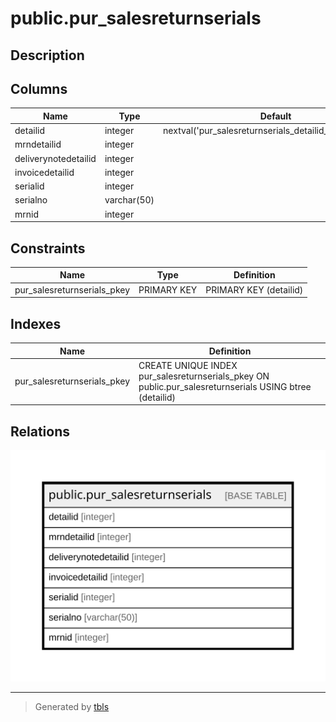 # public.pur_salesreturnserials

## Description

## Columns

| Name | Type | Default | Nullable | Children | Parents | Comment |
| ---- | ---- | ------- | -------- | -------- | ------- | ------- |
| detailid | integer | nextval('pur_salesreturnserials_detailid_seq'::regclass) | false |  |  |  |
| mrndetailid | integer |  | true |  |  |  |
| deliverynotedetailid | integer |  | true |  |  |  |
| invoicedetailid | integer |  | true |  |  |  |
| serialid | integer |  | true |  |  |  |
| serialno | varchar(50) |  | true |  |  |  |
| mrnid | integer |  | true |  |  |  |

## Constraints

| Name | Type | Definition |
| ---- | ---- | ---------- |
| pur_salesreturnserials_pkey | PRIMARY KEY | PRIMARY KEY (detailid) |

## Indexes

| Name | Definition |
| ---- | ---------- |
| pur_salesreturnserials_pkey | CREATE UNIQUE INDEX pur_salesreturnserials_pkey ON public.pur_salesreturnserials USING btree (detailid) |

## Relations

![er](public.pur_salesreturnserials.svg)

---

> Generated by [tbls](https://github.com/k1LoW/tbls)
